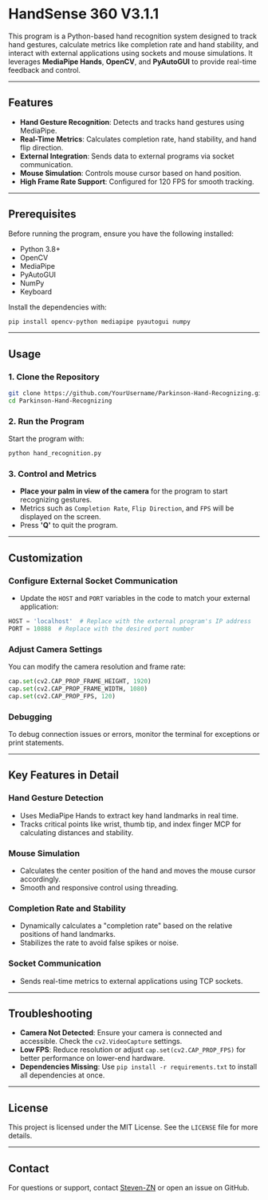 
# HandSense 360 V3.1.1

This program is a Python-based hand recognition system designed to track hand gestures, calculate metrics like completion rate and hand stability, and interact with external applications using sockets and mouse simulations. It leverages **MediaPipe Hands**, **OpenCV**, and **PyAutoGUI** to provide real-time feedback and control.

---

## Features

- **Hand Gesture Recognition**: Detects and tracks hand gestures using MediaPipe.
- **Real-Time Metrics**: Calculates completion rate, hand stability, and hand flip direction.
- **External Integration**: Sends data to external programs via socket communication.
- **Mouse Simulation**: Controls mouse cursor based on hand position.
- **High Frame Rate Support**: Configured for 120 FPS for smooth tracking.

---

## Prerequisites

Before running the program, ensure you have the following installed:

- Python 3.8+
- OpenCV
- MediaPipe
- PyAutoGUI
- NumPy
- Keyboard

Install the dependencies with:
```bash
pip install opencv-python mediapipe pyautogui numpy
```

---

## Usage

### 1. Clone the Repository
```bash
git clone https://github.com/YourUsername/Parkinson-Hand-Recognizing.git
cd Parkinson-Hand-Recognizing
```

### 2. Run the Program
Start the program with:
```bash
python hand_recognition.py
```

### 3. Control and Metrics
- **Place your palm in view of the camera** for the program to start recognizing gestures.
- Metrics such as `Completion Rate`, `Flip Direction`, and `FPS` will be displayed on the screen.
- Press **'Q'** to quit the program.

---

## Customization

### Configure External Socket Communication
- Update the `HOST` and `PORT` variables in the code to match your external application:
```python
HOST = 'localhost'  # Replace with the external program's IP address
PORT = 10888  # Replace with the desired port number
```

### Adjust Camera Settings
You can modify the camera resolution and frame rate:
```python
cap.set(cv2.CAP_PROP_FRAME_HEIGHT, 1920)
cap.set(cv2.CAP_PROP_FRAME_WIDTH, 1080)
cap.set(cv2.CAP_PROP_FPS, 120)
```

### Debugging
To debug connection issues or errors, monitor the terminal for exceptions or print statements.

---

## Key Features in Detail

### Hand Gesture Detection
- Uses MediaPipe Hands to extract key hand landmarks in real time.
- Tracks critical points like wrist, thumb tip, and index finger MCP for calculating distances and stability.

### Mouse Simulation
- Calculates the center position of the hand and moves the mouse cursor accordingly.
- Smooth and responsive control using threading.

### Completion Rate and Stability
- Dynamically calculates a "completion rate" based on the relative positions of hand landmarks.
- Stabilizes the rate to avoid false spikes or noise.

### Socket Communication
- Sends real-time metrics to external applications using TCP sockets.

---

## Troubleshooting

- **Camera Not Detected**: Ensure your camera is connected and accessible. Check the `cv2.VideoCapture` settings.
- **Low FPS**: Reduce resolution or adjust `cap.set(cv2.CAP_PROP_FPS)` for better performance on lower-end hardware.
- **Dependencies Missing**: Use `pip install -r requirements.txt` to install all dependencies at once.

---

## License

This project is licensed under the MIT License. See the `LICENSE` file for more details.

---

## Contact

For questions or support, contact [Steven-ZN](mailto:stevenhashiru@gmail.com) or open an issue on GitHub.
```


